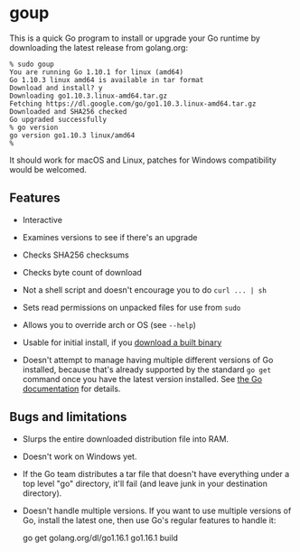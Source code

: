 
# goup

This is a quick Go program to install or upgrade your Go runtime by downloading the latest release from golang.org:

    % sudo goup
    You are running Go 1.10.1 for linux (amd64)
    Go 1.10.3 linux amd64 is available in tar format
    Download and install? y
    Downloading go1.10.3.linux-amd64.tar.gz
    Fetching https://dl.google.com/go/go1.10.3.linux-amd64.tar.gz
    Downloaded and SHA256 checked
    Go upgraded successfully
    % go version
    go version go1.10.3 linux/amd64
    %

It should work for macOS and Linux, patches for Windows compatibility would be welcomed.

## Features

 - Interactive
 
 - Examines versions to see if there's an upgrade

 - Checks SHA256 checksums
 
 - Checks byte count of download

 - Not a shell script and doesn't encourage you to do `curl ... | sh`
 
 - Sets read permissions on unpacked files for use from `sudo`
 
 - Allows you to override arch or OS (see `--help`)
 
 - Usable for initial install, if you [download  a built binary](https://github.com/lpar/goup/releases)

 - Doesn't attempt to manage having multiple different versions of Go
   installed, because that's already supported by the standard `go get` command
   once you have the latest version installed. See [ the Go
   documentation](https://golang.org/doc/install#extra_versions) for details.
 
## Bugs and limitations

 - Slurps the entire downloaded distribution file into RAM.

 - Doesn't work on Windows yet.

 - If the Go team distributes a tar file that doesn't have everything under a
   top level "go" directory, it'll fail (and leave junk in your destination
   directory).

 - Doesn't handle multiple versions. If you want to use multiple versions of Go, install the latest one, then use Go's regular features to handle it:

    go get golang.org/dl/go1.16.1
    go1.16.1 build

